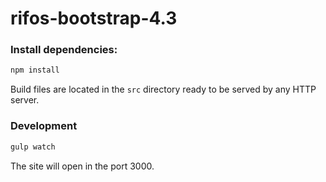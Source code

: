 # rifos-bootstrap-4.3


### Install dependencies:

```bash
npm install
```

Build files are located in the `src` directory ready to be served by any HTTP server.

### Development

```bash
gulp watch
```

The site will open in the port 3000.

